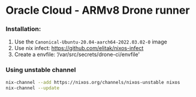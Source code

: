 # Oracle Cloud - ARMv8 Drone runner

### Installation:
1. Use the `Canonical-Ubuntu-20.04-aarch64-2022.03.02-0` image
2. Use nix infect: https://github.com/elitak/nixos-infect
3. Create a envfile: ‘/var/src/secrets/drone-ci/envfile'

### Using unstable channel
```bash
nix-channel --add https://nixos.org/channels/nixos-unstable nixos
nix-channel --update
```

